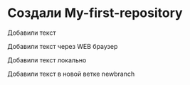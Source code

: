 ﻿# Создали My-first-repository

Добавили текст

Добавили текст через WEB браузер

Добавили текст локально

Добавили текст в новой ветке newbranch
